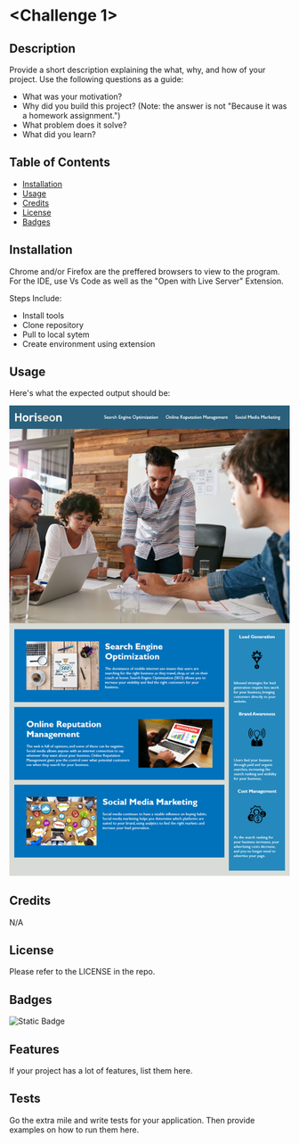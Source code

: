 # <Challenge 1>

## Description

Provide a short description explaining the what, why, and how of your project. Use the following questions as a guide:

- What was your motivation?
- Why did you build this project? (Note: the answer is not "Because it was a homework assignment.")
- What problem does it solve?
- What did you learn?

## Table of Contents

- [Installation](#installation)
- [Usage](#usage)
- [Credits](#credits)
- [License](#license)
- [Badges](#badges)

## Installation

Chrome and/or Firefox are the preffered browsers to view to the program.
<br>
For the IDE, use Vs Code as well as the "Open with Live Server" Extension.

Steps Include:

- Install tools
- Clone repository
- Pull to local sytem
- Create environment using extension

## Usage

Here's what the expected output should be:

![alt text](assets/images/01-html-css-git-homework-demo.png)

## Credits

N/A

## License

Please refer to the LICENSE in the repo.

## Badges

![Static Badge](https://img.shields.io/badge/HTML_and_CSS%20-100%25%20-blue)

## Features

If your project has a lot of features, list them here.

## Tests

Go the extra mile and write tests for your application. Then provide examples on how to run them here.

